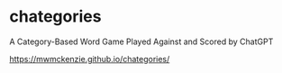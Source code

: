 # chategories
A Category-Based Word Game Played Against and Scored by ChatGPT

https://mwmckenzie.github.io/chategories/
